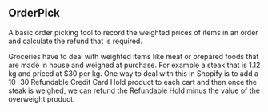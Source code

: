 ## OrderPick
A basic order picking tool to record the weighted prices of items in an order and calculate the refund that is required.

Groceries have to deal with weighted items like meat or prepared foods that are made in house and weighed at purchase. For example a steak that is 1.12 kg and priced at $30 per kg. One way to deal with this in Shopify is to add a $10-$30 Refundable Credit Card Hold product to each cart and then once the steak is weighed, we can refund the Refundable Hold minus the value of the overweight product.
